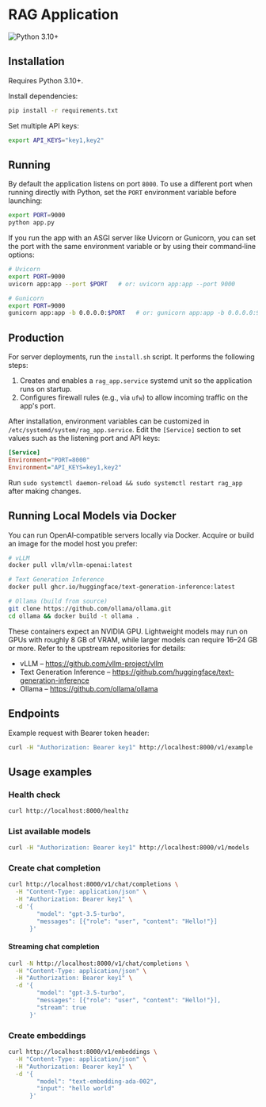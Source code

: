 # RAG Application

![Python 3.10+](https://img.shields.io/badge/python-3.10%2B-blue)

## Installation

Requires Python 3.10+.

Install dependencies:

```bash
pip install -r requirements.txt
```

Set multiple API keys:

```bash
export API_KEYS="key1,key2"
```

## Running

By default the application listens on port `8000`. To use a different port when
running directly with Python, set the `PORT` environment variable before
launching:

```bash
export PORT=9000
python app.py
```

If you run the app with an ASGI server like Uvicorn or Gunicorn, you can set the
port with the same environment variable or by using their command‑line options:

```bash
# Uvicorn
export PORT=9000
uvicorn app:app --port $PORT   # or: uvicorn app:app --port 9000

# Gunicorn
export PORT=9000
gunicorn app:app -b 0.0.0.0:$PORT   # or: gunicorn app:app -b 0.0.0.0:9000
```

## Production

For server deployments, run the `install.sh` script. It performs the following steps:

1. Creates and enables a `rag_app.service` systemd unit so the application runs on startup.
2. Configures firewall rules (e.g., via `ufw`) to allow incoming traffic on the app's port.

After installation, environment variables can be customized in `/etc/systemd/system/rag_app.service`.
Edit the `[Service]` section to set values such as the listening port and API keys:

```ini
[Service]
Environment="PORT=8000"
Environment="API_KEYS=key1,key2"
```

Run `sudo systemctl daemon-reload && sudo systemctl restart rag_app` after making changes.

## Running Local Models via Docker

You can run OpenAI‑compatible servers locally via Docker. Acquire or build an image
for the model host you prefer:

```bash
# vLLM
docker pull vllm/vllm-openai:latest

# Text Generation Inference
docker pull ghcr.io/huggingface/text-generation-inference:latest

# Ollama (build from source)
git clone https://github.com/ollama/ollama.git
cd ollama && docker build -t ollama .
```

These containers expect an NVIDIA GPU. Lightweight models may run on GPUs with
roughly 8 GB of VRAM, while larger models can require 16–24 GB or more. Refer to
the upstream repositories for details:

- vLLM – <https://github.com/vllm-project/vllm>
- Text Generation Inference – <https://github.com/huggingface/text-generation-inference>
- Ollama – <https://github.com/ollama/ollama>

## Endpoints

Example request with Bearer token header:

```bash
curl -H "Authorization: Bearer key1" http://localhost:8000/v1/example
```

## Usage examples

### Health check

```bash
curl http://localhost:8000/healthz
```

### List available models

```bash
curl -H "Authorization: Bearer key1" http://localhost:8000/v1/models
```

### Create chat completion

```bash
curl http://localhost:8000/v1/chat/completions \
  -H "Content-Type: application/json" \
  -H "Authorization: Bearer key1" \
  -d '{
        "model": "gpt-3.5-turbo",
        "messages": [{"role": "user", "content": "Hello!"}]
      }'
```

#### Streaming chat completion

```bash
curl -N http://localhost:8000/v1/chat/completions \
  -H "Content-Type: application/json" \
  -H "Authorization: Bearer key1" \
  -d '{
        "model": "gpt-3.5-turbo",
        "messages": [{"role": "user", "content": "Hello!"}],
        "stream": true
      }'
```

### Create embeddings

```bash
curl http://localhost:8000/v1/embeddings \
  -H "Content-Type: application/json" \
  -H "Authorization: Bearer key1" \
  -d '{
        "model": "text-embedding-ada-002",
        "input": "hello world"
      }'
```

